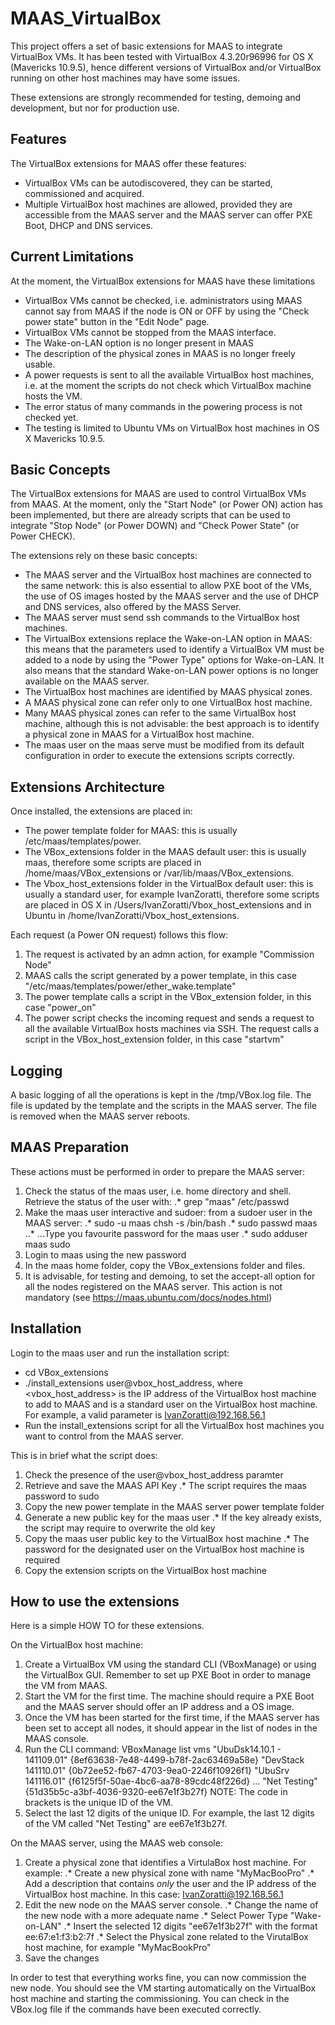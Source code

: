 MAAS_VirtualBox
===============

This project offers a set of basic extensions for MAAS to integrate VirtualBox VMs. It has been tested with VirtualBox 4.3.20r96996 for OS X (Mavericks 10.9.5), hence different versions of VirtualBox and/or VirtualBox running on other host machines may have some issues.

These extensions are strongly recommended for testing, demoing and development, but nor for production use.


Features
--------

The VirtualBox extensions for MAAS offer these features:
- VirtualBox VMs can be autodiscovered, they can be started, commissioned and acquired.
- Multiple VirtualBox host machines are allowed, provided they are accessible from the MAAS server and the MAAS server can offer PXE Boot, DHCP and DNS services.


Current Limitations
-------------------

At the moment, the VirtualBox extensions for MAAS have these limitations
- VirtualBox VMs cannot be checked, i.e. administrators using MAAS cannot say from MAAS if the node is ON or OFF by using the "Check power state" button in the "Edit Node" page.
- VirtualBox VMs cannot be stopped from the MAAS interface.
- The Wake-on-LAN option is no longer present in MAAS
- The description of the physical zones in MAAS is no longer freely usable.
- A power requests is sent to all the available VirtualBox host machines, i.e. at the moment the scripts do not check which VirtualBox machine hosts the VM.
- The error status of many commands in the powering process is not checked yet.
- The testing is limited to Ubuntu VMs on VirtualBox host machines in OS X Mavericks 10.9.5.


Basic Concepts
--------------

The VirtualBox extensions for MAAS are used to control VirtualBox VMs from MAAS. At the moment, only the "Start Node" (or Power ON) action has been implemented, but there are already scripts that can be used to integrate "Stop Node" (or Power DOWN) and "Check Power State" (or Power CHECK).

The extensions rely on these basic concepts:
- The MAAS server and the VirtualBox host machines are connected to the same network: this is also essential to allow PXE boot of the VMs, the use of OS images hosted by the MAAS server and the use of DHCP and DNS services, also offered by the MASS Server.
- The MAAS server must send ssh commands to the VirtualBox host machines.
- The VirtualBox extensions replace the Wake-on-LAN option in MAAS: this means that the parameters used to identify a VirtualBox VM must be added to a node by using the "Power Type" options for Wake-on-LAN. It also means that the standard Wake-on-LAN power options is no longer available on the MAAS server.
- The VirtualBox host machines are identified by MAAS physical zones.
- A MAAS physical zone can refer only to one VirtualBox host machine.
- Many MAAS physical zones can refer to the same VirtualBox host machine, although this is not advisable: the best approach is to identify a physical zone in MAAS for a VirtualBox host machine.
- The maas user on the maas serve must be modified from its default configuration in order to execute the extensions scripts correctly.


Extensions Architecture
-----------------------

Once installed, the extensions are placed in:
- The power template folder for MAAS: this is usually /etc/maas/templates/power.
- The VBox_extensions folder in the MAAS default user: this is usually maas, therefore some scripts are placed in /home/maas/VBox_extensions or /var/lib/maas/VBox_extensions. 
- The Vbox_host_extensions folder in the VirtualBox default user: this is usually a standard user, for example IvanZoratti, therefore some scripts are placed in OS X in /Users/IvanZoratti/Vbox_host_extensions and in Ubuntu in /home/IvanZoratti/Vbox_host_extensions.

Each request (a Power ON request) follows this flow:
1. The request is activated by an admn action, for example "Commission Node"
2. MAAS calls the script generated by a power template, in this case "/etc/maas/templates/power/ether_wake.template"
3. The power template calls a script in the VBox_extension folder, in this case "power_on"
4. The power script checks the incoming request and sends a request to all the available VirtualBox hosts machines via SSH. The request calls a script in the VBox_host_extension folder, in this case "startvm"


Logging
-------

A basic logging of all the operations is kept in the /tmp/VBox.log file. The file is updated by the template and the scripts in the MAAS server. The file is removed when the MAAS server reboots.


MAAS Preparation
----------------

These actions must be performed in order to prepare the MAAS server:
1. Check the status of the maas user, i.e. home directory and shell. Retrieve the status of the user with:
.* grep "maas" /etc/passwd
2. Make the maas user interactive and sudoer: from a sudoer user in the MAAS server:
.* sudo -u maas chsh -s /bin/bash
.* sudo passwd maas
..* ...Type you favourite password for the maas user
.* sudo adduser maas sudo
3. Login to maas using the new password
4. In the maas home folder, copy the VBox_extensions folder and files.
5. It is advisable, for testing and demoing, to set the accept-all option for all the nodes registered on the MAAS server. This action is not mandatory (see https://maas.ubuntu.com/docs/nodes.html)


Installation
------------

Login to the maas user and run the installation script:
* cd VBox_extensions
* ./install_extensions user@vbox_host_address, where <vbox_host_address> is the IP address of the VirtualBox host machine to add to MAAS and <user> is a standard user on the VirtualBox host machine. For example, a valid parameter is IvanZoratti@192.168.56.1
* Run the install_extensions script for all the VirtualBox host machines you want to control from the MAAS server.

This is in brief what the script does:
1. Check the presence of the user@vbox_host_address paramter
2. Retrieve and save the MAAS API Key
.* The script requires the maas password to sudo
3. Copy the new power template in the MAAS server power template folder
4. Generate a new public key for the maas user
.* If the key already exists, the script may require to overwrite the old key
5. Copy the maas user public key to the VirtualBox host machine
.* The password for the designated user on the VirtualBox host machine is required
6. Copy the extension scripts on the VirtualBox host machine


How to use the extensions
-------------------------

Here is a simple HOW TO for these extensions.

On the VirtualBox host machine:
1. Create a VirtualBox VM using the standard CLI (VBoxManage) or using the VirtualBox GUI. Remember to set up PXE Boot in order to manage the VM from MAAS.
2. Start the VM for the first time. The machine should require a PXE Boot and the MAAS server should offer an IP address and a OS image. 
3. Once the VM has been started for the first time, if the MAAS server has been set to accept all nodes, it should appear in the list of nodes in the MAAS console.
4. Run the CLI command: 
    VBoxManage list vms
    "UbuDsk14.10.1 - 141109.01" {8ef63638-7e48-4499-b78f-2ac63469a58e}
    "DevStack 141110.01" {0b72ee52-fb67-4703-9ea0-2246f10926f1}
    "UbuSrv 141116.01" {f6125f5f-50ae-4bc6-aa78-89cdc48f226d}
    ...
    "Net Testing" {51d35b5c-a3bf-4036-9320-ee67e1f3b27f}
    NOTE: The code in brackets is the unique ID of the VM.
5. Select the last 12 digits of the unique ID. For example, the last 12 digits of the VM called "Net Testing" are ee67e1f3b27f.

On the MAAS server, using the MAAS web console:
1. Create a physical zone that identifies a VirtulaBox host machine. For example:
.* Create a new physical zone with name "MyMacBooPro"
.* Add a description that contains _only_ the user and the IP address of the VirtualBox host machine. In this case: IvanZoratti@192.168.56.1 
2. Edit the new node on the MAAS server console.
.* Change the name of the new node with a more adequate name
.* Select Power Type "Wake-on-LAN"
.* Insert the selected 12 digits "ee67e1f3b27f" with the format ee:67:e1:f3:b2:7f
.* Select the Physical zone related to the VirutalBox host machine, for example "MyMacBookPro"
3. Save the changes

In order to test that everything works fine, you can now commission the new node. You should see the VM starting automatically on the VirtualBox host machine and starting the commissioning. You can check in the VBox.log file if the commands have been executed correctly.

